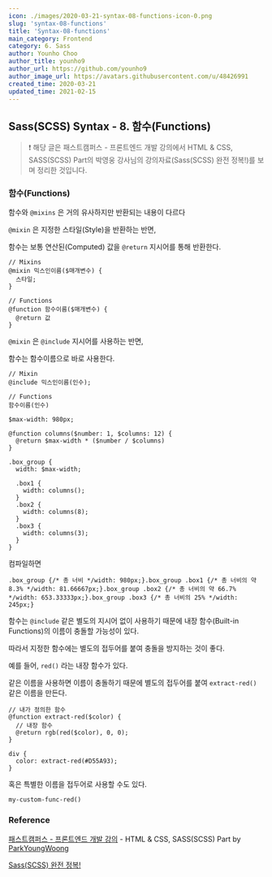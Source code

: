 ```yaml
---
icon: ./images/2020-03-21-syntax-08-functions-icon-0.png
slug: 'syntax-08-functions'
title: 'Syntax-08-functions'
main_category: Frontend
category: 6. Sass
author: Younho Choo
author_title: younho9
author_url: https://github.com/younho9
author_image_url: https://avatars.githubusercontent.com/u/48426991
created_time: 2020-03-21
updated_time: 2021-02-15
---
```


## Sass(SCSS) Syntax - 8. 함수(Functions)

> ❗️ 해당 글은 패스트캠퍼스 - 프론트엔드 개발 강의에서 HTML & CSS, SASS(SCSS) Part의 박영웅 강사님의 강의자료(Sass(SCSS) 완전 정복!)를 보며 정리한 것입니다.

### 함수(Functions)

함수와 `@mixins` 은 거의 유사하지만 반환되는 내용이 다르다

`@mixin` 은 지정한 스타일(Style)을 반환하는 반면,

함수는 보통 연산된(Computed) 값을 `@return` 지시어를 통해 반환한다.

```plain text
// Mixins
@mixin 믹스인이름($매개변수) {
  스타일;
}

// Functions
@function 함수이름($매개변수) {
  @return 값
}
```

`@mixin` 은 `@include` 지시어를 사용하는 반면,

함수는 함수이름으로 바로 사용한다.

```plain text
// Mixin
@include 믹스인이름(인수);

// Functions
함수이름(인수)
```

```plain text
$max-width: 980px;

@function columns($number: 1, $columns: 12) {
  @return $max-width * ($number / $columns)
}

.box_group {
  width: $max-width;

  .box1 {
    width: columns();
  }
  .box2 {
    width: columns(8);
  }
  .box3 {
    width: columns(3);
  }
}
```

컴파일하면

```plain text
.box_group {/* 총 너비 */width: 980px;}.box_group .box1 {/* 총 너비의 약 8.3% */width: 81.66667px;}.box_group .box2 {/* 총 너비의 약 66.7% */width: 653.33333px;}.box_group .box3 {/* 총 너비의 25% */width: 245px;}
```

함수는 `@include` 같은 별도의 지시어 없이 사용하기 때문에 내장 함수(Built-in Functions)의 이름이 충돌할 가능성이 있다.

따라서 지정한 함수에는 별도의 접두어를 붙여 충돌을 방지하는 것이 좋다.

예를 들어, `red()` 라는 내장 함수가 있다.

같은 이름을 사용하면 이름이 충돌하기 때문에 별도의 접두어를 붙여 `extract-red()` 같은 이름을 만든다.

```plain text
// 내가 정의한 함수
@function extract-red($color) {
  // 내장 함수
  @return rgb(red($color), 0, 0);
}

div {
  color: extract-red(#D55A93);
}
```

혹은 특별한 이름을 접두어로 사용할 수도 있다.

`my-custom-func-red()`

### Reference

[패스트캠퍼스 - 프론트엔드 개발 강의](https://www.fastcampus.co.kr/dev_online_react/) - HTML & CSS, SASS(SCSS) Part by [ParkYoungWoong](https://github.com/ParkYoungWoong)

[Sass(SCSS) 완전 정복!](https://heropy.blog/2018/01/31/sass/)
